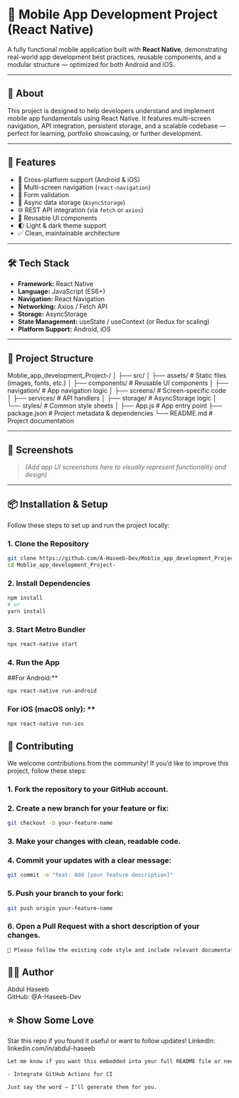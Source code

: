 # 📱 Mobile App Development Project (React Native)

A fully functional mobile application built with **React Native**, demonstrating real-world app development best practices, reusable components, and a modular structure — optimized for both Android and iOS.

---

## 📝 About

This project is designed to help developers understand and implement mobile app fundamentals using React Native. It features multi-screen navigation, API integration, persistent storage, and a scalable codebase — perfect for learning, portfolio showcasing, or further development.

---

## 🚀 Features

- 🚦 Cross-platform support (Android & iOS)
- 📲 Multi-screen navigation (`react-navigation`)
- 🔐 Form validation
- 💾 Async data storage (`AsyncStorage`)
- 🌐 REST API integration (via `fetch` or `axios`)
- 🧩 Reusable UI components
- 🌓 Light & dark theme support
- ✅ Clean, maintainable architecture

---

## 🛠️ Tech Stack

- **Framework:** React Native
- **Language:** JavaScript (ES6+)
- **Navigation:** React Navigation
- **Networking:** Axios / Fetch API
- **Storage:** AsyncStorage
- **State Management:** useState / useContext (or Redux for scaling)
- **Platform Support:** Android, iOS

---

## 📂 Project Structure

Moblie_app_development_Project-/
│
├── src/
│ ├── assets/ # Static files (images, fonts, etc.)
│ ├── components/ # Reusable UI components
│ ├── navigation/ # App navigation logic
│ ├── screens/ # Screen-specific code
│ ├── services/ # API handlers
│ ├── storage/ # AsyncStorage logic
│ └── styles/ # Common style sheets
│
├── App.js # App entry point
├── package.json # Project metadata & dependencies
└── README.md # Project documentation


---

## 📸 Screenshots

> *(Add app UI screenshots here to visually represent functionality and design)*

---

## 📦 Installation & Setup

Follow these steps to set up and run the project locally:

### 1. Clone the Repository

```bash
git clone https://github.com/A-Haseeb-Dev/Moblie_app_development_Project-.git
cd Moblie_app_development_Project-
```

### 2. Install Dependencies
```bash
npm install
# or
yarn install
```

### 3. Start Metro Bundler
```bash
npx react-native start
```

### 4. Run the App
##For Android:**
```bash
npx react-native run-android
```

### For iOS (macOS only): **
```bash
npx react-native run-ios
```

## 🤝 Contributing
We welcome contributions from the community!
If you’d like to improve this project, follow these steps:

### 1. Fork the repository to your GitHub account.
### 2. Create a new branch for your feature or fix:
```bash
git checkout -b your-feature-name
```

### 3. Make your changes with clean, readable code.
### 4. Commit your updates with a clear message:
```bash
git commit -m "feat: Add [your feature description]"
```

### 5. Push your branch to your fork:
```bash
git push origin your-feature-name
```

### 6. Open a Pull Request with a short description of your changes.
```bash
📌 Please follow the existing code style and include relevant documentation or test coverage where applicable.
```





## 🙋‍♂️ Author
Abdul Haseeb <br>
GitHub: @A-Haseeb-Dev

## ⭐️ Show Some Love
Star this repo if you found it useful or want to follow updates!
LinkedIn: linkedin.com/in/abdul-haseeb


  ```bash
Let me know if you want this embedded into your full README file or need a version for a different platform (like a GitHub issue template, for example).

- Integrate GitHub Actions for CI

Just say the word — I’ll generate them for you.

  ```
